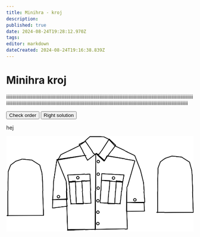 ```yaml
---
title: Minihra - kroj
description: 
published: true
date: 2024-08-24T19:28:12.970Z
tags: 
editor: markdown
dateCreated: 2024-08-24T19:16:38.839Z
---
```


# Minihra kroj
iiiiiiiiiiiiiiiiiiiiiiiiiiiiiiiiiiiiiiiiiiiiiiiiiiiiiiiiiiiiiiiiiiiiiiiiiiiiiiiiiiiiiiiiiiiiiiiiiiiiiiiiiiiiiiiiiiiiiiiiiiiiiiiiiiiiiiiiiiiiiiiiiiiiiiiiiiiiiiiiiiiiiiiiiiiiiiiiiiiiiiiiiiiiiiiiiiiiiiiiiiiiiiiiiiiiiiiiiiiiiiiiiiiiiiiiiiiiiiiiiiiiiiiiiiiiiiiiiiiiiiiiiiiiiiiiiiiiiiiiiiiiiiiiiiii
<div class='minigame'>
    <div class="button_wrapper">
        <button id="checking-btn">Check order</button>
        <button id="right-pos-btn">Right solution</button>
    </div>
    <p id="result">hej</p>
    <div class="container">
        <img src="/scripty/outline.png">
        <p class="card" id="oddil"></p>
        <p class="card" id="wosm"></p>
        <p class="card" id="domovenka_zlin"></p>
        <p class="card" id="cislo_oddilu"></p>
        <p class="card" id="druzina"></p>
        <p class="card" id="listek"></p>
        <p class="card" id="slib"></p>
    </div>
</div>